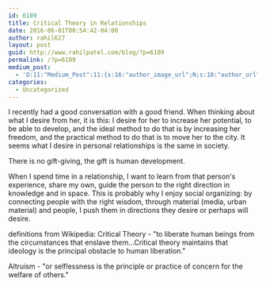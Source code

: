 ```yaml
---
id: 6109
title: Critical Theory in Relationships
date: 2016-06-01T00:54:42-04:00
author: rahil627
layout: post
guid: http://www.rahilpatel.com/blog/?p=6109
permalink: /?p=6109
medium_post:
  - 'O:11:"Medium_Post":11:{s:16:"author_image_url";N;s:10:"author_url";N;s:11:"byline_name";N;s:12:"byline_email";N;s:10:"cross_link";s:2:"no";s:2:"id";N;s:21:"follower_notification";s:3:"yes";s:7:"license";s:19:"all-rights-reserved";s:14:"publication_id";s:2:"-1";s:6:"status";s:6:"public";s:3:"url";N;}'
categories:
  - Uncategorized
---
```

I recently had a good conversation with a good friend. When thinking about what I desire from her, it is this: I desire for her to increase her potential, to be able to develop, and the ideal method to do that is by increasing her freedom, and the practical method to do that is to move her to the city. It seems what I desire in personal relationships is the same in society.

There is no gift-giving, the gift is human development.

When I spend time in a relationship, I want to learn from that person's experience, share my own, guide the person to the right direction in knowledge and in space. This is probably why I enjoy social organizing: by connecting people with the right wisdom, through material (media, urban material) and people, I push them in directions they desire or perhaps will desire.

definitions from Wikipedia:
Critical Theory -  "to liberate human beings from the circumstances that enslave them...Critical theory maintains that ideology is the principal obstacle to human liberation."

Altruism - "or selflessness is the principle or practice of concern for the welfare of others."
